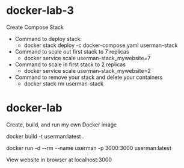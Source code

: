 # docker-lab-3
Create Compose Stack

 - Command to deploy stack:
   - docker stack deploy -c docker-compose.yaml userman-stack
 - Command to scale out first stack to 7 replicas
   - docker service scale userman-stack_mywebsite=7
 - Command to scale in first stack to 2 replicas
   -  docker service scale userman-stack_mywebsite=2
 - Command to remove your stack and delete your containers 
   -  docker stack rm userman-stack

# docker-lab
Create, build, and run my own Docker image

docker build -t userman:latest .

docker run -d --rm --name userman -p 3000:3000 userman:latest

View website in browser at localhost:3000
